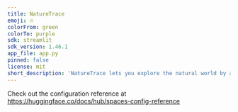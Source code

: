 ```yaml
---
title: NatureTrace
emoji: 🔥
colorFrom: green
colorTo: purple
sdk: streamlit
sdk_version: 1.46.1
app_file: app.py
pinned: false
license: mit
short_description: 'NatureTrace lets you explore the natural world by analyzing '
---
```


Check out the configuration reference at https://huggingface.co/docs/hub/spaces-config-reference
